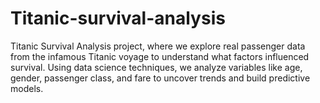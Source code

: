# Titanic-survival-analysis
Titanic Survival Analysis project, where we explore real passenger data from the infamous Titanic voyage to understand what factors influenced survival. Using data science techniques, we analyze variables like age, gender, passenger class, and fare to uncover trends and build predictive models.
